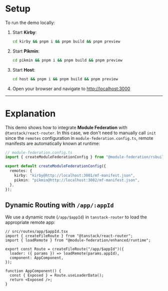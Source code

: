 # Setup

To run the demo locally:

1. Start **Kirby**:

   ```sh
   cd kirby && pnpm i && pnpm build && pnpm preview
   ```

2. Start **Pikmin**:

   ```sh
   cd pikmin && pnpm i && pnpm build && pnpm preview
   ```

3. Start **Host**:

   ```sh
   cd host && pnpm i && pnpm build && pnpm preview
   ```

4. Open your browser and navigate to [http://localhost:3000](http://localhost:3000)

---

# Explanation

This demo shows how to integrate **Module Federation** with `@tanstack/react-router`. In this case, we don't need to manually call `init` since the `remotes` configuration in `module-federation.config.ts`, remote manifests are automatically known at runtime:

```ts
// module-federation.config.ts
import { createModuleFederationConfig } from "@module-federation/rsbuild-plugin";

export default createModuleFederationConfig({
  remotes: {
    kirby: "kirby@http://localhost:3001/mf-manifest.json",
    pikmin: "pikmin@http://localhost:3002/mf-manifest.json",
  },
});
```

## Dynamic Routing with `/app/:appId`

We use a dynamic route (`/app/$appId`) in `tanstack-router` to load the appropriate remote app:

```tsx
// src/routes/app/$appId.tsx
import { createFileRoute } from "@tanstack/react-router";
import { loadRemote } from "@module-federation/enhanced/runtime";

export const Route = createFileRoute("/app/$appId")({
  loader: ({ params }) => loadRemote(params.appId),
  component: AppComponent,
});

function AppComponent() {
  const { Exposed } = Route.useLoaderData();
  return <Exposed />;
}
```
